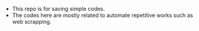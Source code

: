 - This repo is for saving simple codes.
- The codes here are mostly related to automate repetitive works such as web scrapping.
